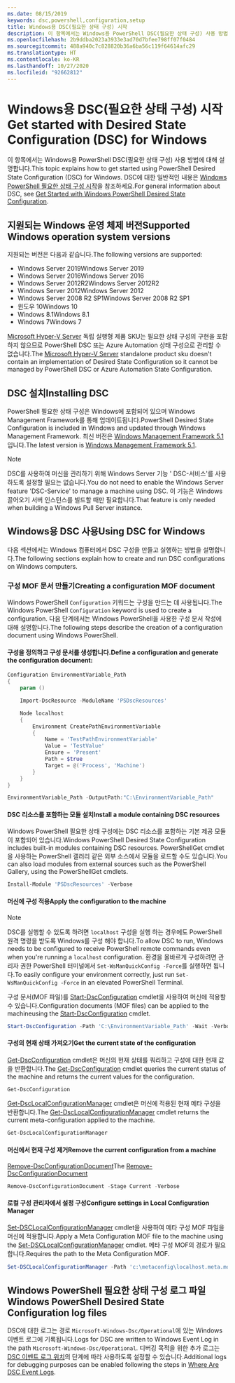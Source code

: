 ```yaml
---
ms.date: 08/15/2019
keywords: dsc,powershell,configuration,setup
title: Windows용 DSC(필요한 상태 구성) 시작
description: 이 항목에서는 Windows용 PowerShell DSC(필요한 상태 구성) 사용 방법에 대해 설명합니다.
ms.openlocfilehash: 2b9ddba2023a3933e3ad70d7bfee798ff07f0484
ms.sourcegitcommit: 488a940c7c828820b36a6ba56c119f64614afc29
ms.translationtype: HT
ms.contentlocale: ko-KR
ms.lasthandoff: 10/27/2020
ms.locfileid: "92662812"
---
```

# <a name="get-started-with-desired-state-configuration-dsc-for-windows"></a><span data-ttu-id="5d2d6-104">Windows용 DSC(필요한 상태 구성) 시작</span><span class="sxs-lookup"><span data-stu-id="5d2d6-104">Get started with Desired State Configuration (DSC) for Windows</span></span>

<span data-ttu-id="5d2d6-105">이 항목에서는 Windows용 PowerShell DSC(필요한 상태 구성) 사용 방법에 대해 설명합니다.</span><span class="sxs-lookup"><span data-stu-id="5d2d6-105">This topic explains how to get started using PowerShell Desired State Configuration (DSC) for Windows.</span></span> <span data-ttu-id="5d2d6-106">DSC에 대한 일반적인 내용은 [Windows PowerShell 필요한 상태 구성 시작](../overview/overview.md)을 참조하세요.</span><span class="sxs-lookup"><span data-stu-id="5d2d6-106">For general information about DSC, see [Get Started with Windows PowerShell Desired State Configuration](../overview/overview.md).</span></span>

## <a name="supported-windows-operation-system-versions"></a><span data-ttu-id="5d2d6-107">지원되는 Windows 운영 체제 버전</span><span class="sxs-lookup"><span data-stu-id="5d2d6-107">Supported Windows operation system versions</span></span>

<span data-ttu-id="5d2d6-108">지원되는 버전은 다음과 같습니다.</span><span class="sxs-lookup"><span data-stu-id="5d2d6-108">The following versions are supported:</span></span>

- <span data-ttu-id="5d2d6-109">Windows Server 2019</span><span class="sxs-lookup"><span data-stu-id="5d2d6-109">Windows Server 2019</span></span>
- <span data-ttu-id="5d2d6-110">Windows Server 2016</span><span class="sxs-lookup"><span data-stu-id="5d2d6-110">Windows Server 2016</span></span>
- <span data-ttu-id="5d2d6-111">Windows Server 2012R2</span><span class="sxs-lookup"><span data-stu-id="5d2d6-111">Windows Server 2012R2</span></span>
- <span data-ttu-id="5d2d6-112">Windows Server 2012</span><span class="sxs-lookup"><span data-stu-id="5d2d6-112">Windows Server 2012</span></span>
- <span data-ttu-id="5d2d6-113">Windows Server 2008 R2 SP1</span><span class="sxs-lookup"><span data-stu-id="5d2d6-113">Windows Server 2008 R2 SP1</span></span>
- <span data-ttu-id="5d2d6-114">윈도우 10</span><span class="sxs-lookup"><span data-stu-id="5d2d6-114">Windows 10</span></span>
- <span data-ttu-id="5d2d6-115">Windows 8.1</span><span class="sxs-lookup"><span data-stu-id="5d2d6-115">Windows 8.1</span></span>
- <span data-ttu-id="5d2d6-116">Windows 7</span><span class="sxs-lookup"><span data-stu-id="5d2d6-116">Windows 7</span></span>

<span data-ttu-id="5d2d6-117">[Microsoft Hyper-V Server](/windows-server/virtualization/hyper-v/hyper-v-server-2016) 독립 실행형 제품 SKU는 필요한 상태 구성의 구현을 포함하지 않으므로 PowerShell DSC 또는 Azure Automation 상태 구성으로 관리할 수 없습니다.</span><span class="sxs-lookup"><span data-stu-id="5d2d6-117">The [Microsoft Hyper-V Server](/windows-server/virtualization/hyper-v/hyper-v-server-2016) standalone product sku doesn't contain an implementation of Desired State Configuration so it cannot be managed by PowerShell DSC or Azure Automation State Configuration.</span></span>

## <a name="installing-dsc"></a><span data-ttu-id="5d2d6-118">DSC 설치</span><span class="sxs-lookup"><span data-stu-id="5d2d6-118">Installing DSC</span></span>

<span data-ttu-id="5d2d6-119">PowerShell 필요한 상태 구성은 Windows에 포함되어 있으며 Windows Management Framework를 통해 업데이트됩니다.</span><span class="sxs-lookup"><span data-stu-id="5d2d6-119">PowerShell Desired State Configuration is included in Windows and updated through Windows Management Framework.</span></span> <span data-ttu-id="5d2d6-120">최신 버전은 [Windows Management Framework 5.1](https://www.microsoft.com/download/details.aspx?id=54616)입니다.</span><span class="sxs-lookup"><span data-stu-id="5d2d6-120">The latest version is [Windows Management Framework 5.1](https://www.microsoft.com/download/details.aspx?id=54616).</span></span>

> [!NOTE]
> <span data-ttu-id="5d2d6-121">DSC를 사용하여 머신을 관리하기 위해 Windows Server 기능 ' DSC-서비스'를 사용하도록 설정할 필요는 없습니다.</span><span class="sxs-lookup"><span data-stu-id="5d2d6-121">You do not need to enable the Windows Server feature 'DSC-Service' to manage a machine using DSC.</span></span>
> <span data-ttu-id="5d2d6-122">이 기능은 Windows 끌어오기 서버 인스턴스를 빌드할 때만 필요합니다.</span><span class="sxs-lookup"><span data-stu-id="5d2d6-122">That feature is only needed when building a Windows Pull Server instance.</span></span>

## <a name="using-dsc-for-windows"></a><span data-ttu-id="5d2d6-123">Windows용 DSC 사용</span><span class="sxs-lookup"><span data-stu-id="5d2d6-123">Using DSC for Windows</span></span>

<span data-ttu-id="5d2d6-124">다음 섹션에서는 Windows 컴퓨터에서 DSC 구성을 만들고 실행하는 방법을 설명합니다.</span><span class="sxs-lookup"><span data-stu-id="5d2d6-124">The following sections explain how to create and run DSC configurations on Windows computers.</span></span>

### <a name="creating-a-configuration-mof-document"></a><span data-ttu-id="5d2d6-125">구성 MOF 문서 만들기</span><span class="sxs-lookup"><span data-stu-id="5d2d6-125">Creating a configuration MOF document</span></span>

<span data-ttu-id="5d2d6-126">Windows PowerShell `Configuration` 키워드는 구성을 만드는 데 사용됩니다.</span><span class="sxs-lookup"><span data-stu-id="5d2d6-126">The Windows PowerShell `Configuration` keyword is used to create a configuration.</span></span>
<span data-ttu-id="5d2d6-127">다음 단계에서는 Windows PowerShell을 사용한 구성 문서 작성에 대해 설명합니다.</span><span class="sxs-lookup"><span data-stu-id="5d2d6-127">The following steps describe the creation of a configuration document using Windows PowerShell.</span></span>

#### <a name="define-a-configuration-and-generate-the-configuration-document"></a><span data-ttu-id="5d2d6-128">구성을 정의하고 구성 문서를 생성합니다.</span><span class="sxs-lookup"><span data-stu-id="5d2d6-128">Define a configuration and generate the configuration document:</span></span>

```powershell
Configuration EnvironmentVariable_Path
{
    param ()

    Import-DscResource -ModuleName 'PSDscResources'

    Node localhost
    {
        Environment CreatePathEnvironmentVariable
        {
            Name = 'TestPathEnvironmentVariable'
            Value = 'TestValue'
            Ensure = 'Present'
            Path = $true
            Target = @('Process', 'Machine')
        }
    }
}

EnvironmentVariable_Path -OutputPath:"C:\EnvironmentVariable_Path"
```

#### <a name="install-a-module-containing-dsc-resources"></a><span data-ttu-id="5d2d6-129">DSC 리소스를 포함하는 모듈 설치</span><span class="sxs-lookup"><span data-stu-id="5d2d6-129">Install a module containing DSC resources</span></span>

<span data-ttu-id="5d2d6-130">Windows PowerShell 필요한 상태 구성에는 DSC 리소스를 포함하는 기본 제공 모듈이 포함되어 있습니다.</span><span class="sxs-lookup"><span data-stu-id="5d2d6-130">Windows PowerShell Desired State Configuration includes built-in modules containing DSC resources.</span></span>
<span data-ttu-id="5d2d6-131">PowerShellGet cmdlet을 사용하는 PowerShell 갤러리 같은 외부 소스에서 모듈을 로드할 수도 있습니다.</span><span class="sxs-lookup"><span data-stu-id="5d2d6-131">You can also load modules from external sources such as the PowerShell Gallery, using the PowerShellGet cmdlets.</span></span>

```PowerShell
Install-Module 'PSDscResources' -Verbose
```

#### <a name="apply-the-configuration-to-the-machine"></a><span data-ttu-id="5d2d6-132">머신에 구성 적용</span><span class="sxs-lookup"><span data-stu-id="5d2d6-132">Apply the configuration to the machine</span></span>

> [!NOTE]
> <span data-ttu-id="5d2d6-133">DSC를 실행할 수 있도록 하려면 `localhost` 구성을 실행 하는 경우에도 PowerShell 원격 명령을 받도록 Windows를 구성 해야 합니다.</span><span class="sxs-lookup"><span data-stu-id="5d2d6-133">To allow DSC to run, Windows needs to be configured to receive PowerShell remote commands even when you're running a `localhost` configuration.</span></span> <span data-ttu-id="5d2d6-134">환경을 올바르게 구성하려면 관리자 권한 PowerShell 터미널에서 `Set-WsManQuickConfig -Force`를 실행하면 됩니다.</span><span class="sxs-lookup"><span data-stu-id="5d2d6-134">To easily configure your environment correctly, just run `Set-WsManQuickConfig -Force` in an elevated PowerShell Terminal.</span></span>

<span data-ttu-id="5d2d6-135">구성 문서(MOF 파일)를 [Start-DscConfiguration](/powershell/module/psdesiredstateconfiguration/start-dscconfiguration) cmdlet을 사용하여 머신에 적용할 수 있습니다.</span><span class="sxs-lookup"><span data-stu-id="5d2d6-135">Configuration documents (MOF files) can be applied to the machineusing the [Start-DscConfiguration](/powershell/module/psdesiredstateconfiguration/start-dscconfiguration) cmdlet.</span></span>

```powershell
Start-DscConfiguration -Path 'C:\EnvironmentVariable_Path' -Wait -Verbose
```

#### <a name="get-the-current-state-of-the-configuration"></a><span data-ttu-id="5d2d6-136">구성의 현재 상태 가져오기</span><span class="sxs-lookup"><span data-stu-id="5d2d6-136">Get the current state of the configuration</span></span>

<span data-ttu-id="5d2d6-137">[Get-DscConfiguration](/powershell/module/psdesiredstateconfiguration/get-dscconfiguration) cmdlet은 머신의 현재 상태를 쿼리하고 구성에 대한 현재 값을 반환합니다.</span><span class="sxs-lookup"><span data-stu-id="5d2d6-137">The [Get-DscConfiguration](/powershell/module/psdesiredstateconfiguration/get-dscconfiguration) cmdlet queries the current status of the machine and returns the current values for the configuration.</span></span>

```powershell
Get-DscConfiguration
```

<span data-ttu-id="5d2d6-138">[Get-DscLocalConfigurationManager](/powershell/module/psdesiredstateconfiguration/get-dscLocalConfigurationManager) cmdlet은 머신에 적용된 현재 메타 구성을 반환합니다.</span><span class="sxs-lookup"><span data-stu-id="5d2d6-138">The [Get-DscLocalConfigurationManager](/powershell/module/psdesiredstateconfiguration/get-dscLocalConfigurationManager) cmdlet returns the current meta-configuration applied to the machine.</span></span>

```powershell
Get-DscLocalConfigurationManager
```

#### <a name="remove-the-current-configuration-from-a-machine"></a><span data-ttu-id="5d2d6-139">머신에서 현재 구성 제거</span><span class="sxs-lookup"><span data-stu-id="5d2d6-139">Remove the current configuration from a machine</span></span>

<span data-ttu-id="5d2d6-140">[Remove-DscConfigurationDocument](/powershell/module/psdesiredstateconfiguration/remove-dscconfigurationdocument)</span><span class="sxs-lookup"><span data-stu-id="5d2d6-140">The [Remove-DscConfigurationDocument](/powershell/module/psdesiredstateconfiguration/remove-dscconfigurationdocument)</span></span>

```powershell
Remove-DscConfigurationDocument -Stage Current -Verbose
```

#### <a name="configure-settings-in-local-configuration-manager"></a><span data-ttu-id="5d2d6-141">로컬 구성 관리자에서 설정 구성</span><span class="sxs-lookup"><span data-stu-id="5d2d6-141">Configure settings in Local Configuration Manager</span></span>

<span data-ttu-id="5d2d6-142">[Set-DSCLocalConfigurationManager](/powershell/module/PSDesiredStateConfiguration/Set-DscLocalConfigurationManager) cmdlet을 사용하여 메타 구성 MOF 파일을 머신에 적용합니다.</span><span class="sxs-lookup"><span data-stu-id="5d2d6-142">Apply a Meta Configuration MOF file to the machine using the [Set-DSCLocalConfigurationManager](/powershell/module/PSDesiredStateConfiguration/Set-DscLocalConfigurationManager) cmdlet.</span></span> <span data-ttu-id="5d2d6-143">메타 구성 MOF의 경로가 필요합니다.</span><span class="sxs-lookup"><span data-stu-id="5d2d6-143">Requires the path to the Meta Configuration MOF.</span></span>

```powershell
Set-DSCLocalConfigurationManager -Path 'c:\metaconfig\localhost.meta.mof' -Verbose
```

## <a name="windows-powershell-desired-state-configuration-log-files"></a><span data-ttu-id="5d2d6-144">Windows PowerShell 필요한 상태 구성 로그 파일</span><span class="sxs-lookup"><span data-stu-id="5d2d6-144">Windows PowerShell Desired State Configuration log files</span></span>

<span data-ttu-id="5d2d6-145">DSC에 대한 로그는 경로 `Microsoft-Windows-Dsc/Operational`에 있는 Windows 이벤트 로그에 기록됩니다.</span><span class="sxs-lookup"><span data-stu-id="5d2d6-145">Logs for DSC are written to Windows Event Log in the path `Microsoft-Windows-Dsc/Operational`.</span></span>
<span data-ttu-id="5d2d6-146">디버깅 목적을 위한 추가 로그는 [DSC 이벤트 로그 위치](/powershell/scripting/dsc/troubleshooting/troubleshooting#where-are-dsc-event-logs)의 단계에 따라 사용하도록 설정할 수 있습니다.</span><span class="sxs-lookup"><span data-stu-id="5d2d6-146">Additional logs for debugging purposes can be enabled following the steps in [Where Are DSC Event Logs](/powershell/scripting/dsc/troubleshooting/troubleshooting#where-are-dsc-event-logs).</span></span>
